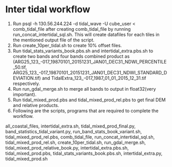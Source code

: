 # Inter tidal workflow

1.	 Run psql -h 130.56.244.224 -d tidal_wave -U cube_user < comb_tidal_file after creating comb_tidal_file by running run_concat_intertidal_sql.sh.  This will create datafiles for each tiles in the mentioned output file of the script.
2.	Run create_10per_tidal.sh to create 10% offset files.
3.	Run tidal_stats_variants_book.pbs.sh and intertidal_extra.pbs.sh to create two bands and four bands combined product as (ARG25_123_-017_19870101_20151231_JAN01_DEC31_NDWI_PERCENTILE_50.tif, ARG25_123_-017_19870101_20151231_JAN01_DEC31_NDWI_STANDARD_DEVIATION.tif)  and TidalExtra_123_-017_1987_01_01_2015_12_31.tif respectively.
4.	Run run_gdal_merge.sh to merge all bands to output in float32(very important).
5.	Run tidal_mixed_prod.pbs and tidal_mixed_prod_rel.pbs to get final DEM and relative products.
6.	Following are the scripts, programs that are required to complete the workflow.


all_coastal_files,                 intertidal_extra.sh,             tidal_mixed_prod_final.py,
band_statistics_tidal_variant.py,  run_band_stats_book_variant.sh,  tidal_mixed_prod_rel.pbs,
comb_tidal_file,                   run_concat_intertidal_sql.sh,    tidal_mixed_prod_rel.sh,
create_10per_tidal.sh,             run_gdal_merge.sh,               tidal_mixed_prod_relative_book.py,
intertidal_extra.pbs.sh,           tidal_mixed_prod.pbs,            tidal_stats_variants_book.pbs.sh,
intertidal_extra.py,               tidal_mixed_prod.sh

